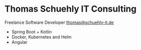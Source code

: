 # Thomas Schuehly IT Consulting

Freelance Software Developer
<thomas@schuehly-it.de>

- Spring Boot + Kotlin
- Docker, Kubernetes and Helm
- Angular
